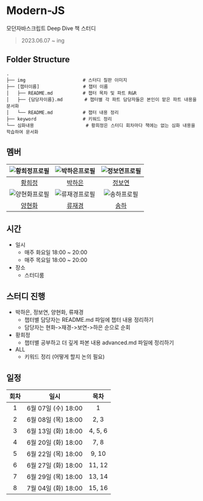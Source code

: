 # Modern-JS
모던자바스크립트 Deep Dive 책 스터디 
> 2023.06.07 ~ ing

## Folder Structure

    .
    ├── img                     # 스터디 칠판 이미지
    ├── [챕터이름]                # 챕터 이름
    │   ├── README.md           # 챕터 목차 및 파트 R&R 
    │   ├── {담당자이름}.md        # 챕터별 각 파트 담당자들은 본인이 맡은 파트 내용을 문서화
    │   └── README.md           # 챕터 내용 정리
    ├── keyword                 # 키워드 정리
    └── 심화내용                   # 황희정은 스터디 회차마다 책에는 없는 심화 내용을 학습하여 문서화

## 멤버

|  ![황희정프로필](https://github.com/goatFE.png?size=100)  | ![박하은프로필](https://github.com/pullingoff.png?size=100) |    ![정보연프로필](https://github.com/boyeonJ.png?size=100)     |
|:---------------------------------------------------:|:-----------------------------------------------------:|:--------------------------------------------------:|
|          [황희정](https://github.com/goatFE)           |         [박하은](https://github.com/pullingoff)          |         [정보연](https://github.com/boyeonJ)          |
| ![양현화프로필](https://github.com/hhyanghh.png?size=100) |   ![류재경프로필](https://github.com/ujkey.png?size=100)    | ![송하프로필](https://github.com/poan1221.png?size=100) |                                                    |
|         [양현화](https://github.com/hhyanghh)          |            [류재경](https://github.com/ujkey)            |         [송하](https://github.com/poan1221)          |                                                        |

## 시간

- 일시
    - 매주 화요일 18:00 ~ 20:00<br/>
    - 매주 목요일 18:00 ~ 20:00
- 장소
    - 스터디룸

## 스터디 진행

- 박하은, 정보연, 양현화, 류재경
  - 챕터별 담당자는 README.md 파일에 챕터 내용 정리하기
  - 담당자는 현화->재경->보연->하은 순으로 순회
- 황희정
  - 챕터별 공부하고 더 깊게 파본 내용 advanced.md 파일에 정리하기
- ALL
  - 키워드 정리 (어떻게 할지 논의 필요)

## 일정

| 회차  |        일시        |   목차    |
|:---:|:----------------:|:-------:|
|  1  | 6월 07일 (수) 18:00 |    1    |
|  2  | 6월 08일 (목) 18:00 |  2,  3  | 
|  3  | 6월 13일 (화) 18:00 | 4, 5, 6 | 
|  4  | 6월 20일 (화) 18:00 |  7, 8   | 
|  5  | 6월 22일 (목) 18:00 |  9, 10  | 
|  6  | 6월 27일 (화) 18:00 | 11, 12  | 
|  7  | 6월 29일 (목) 18:00 | 13, 14  | 
|  8  | 7월 04일 (화) 18:00 | 15, 16  | 
